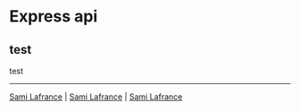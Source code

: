 # Express api

## test

test

---

[Sami Lafrance](https://www.samilafrance.com/) | [Sami Lafrance](https://www.samilafrance.com/) | [Sami Lafrance](https://www.samilafrance.com/)
